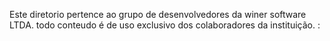 Este diretorio pertence ao grupo de desenvolvedores da winer software LTDA. todo conteudo é de uso exclusivo dos colaboradores da instituição. :
